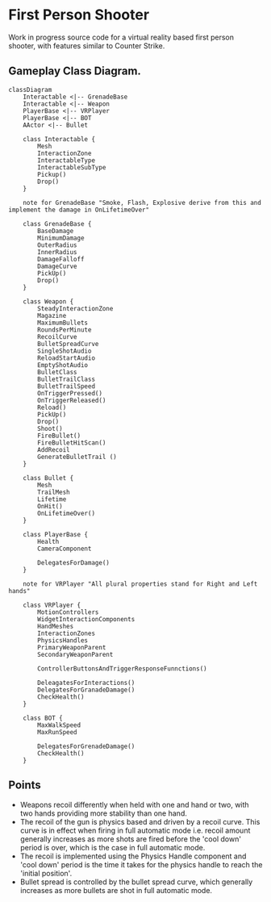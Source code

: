 # First Person Shooter

Work in progress source code for a virtual reality based first person shooter, with features similar to Counter Strike.


## Gameplay Class Diagram.

```mermaid
classDiagram
    Interactable <|-- GrenadeBase
    Interactable <|-- Weapon
    PlayerBase <|-- VRPlayer
    PlayerBase <|-- BOT
    AActor <|-- Bullet

    class Interactable {
        Mesh
        InteractionZone
        InteractableType
        InteractableSubType
        Pickup()
        Drop()
    }

    note for GrenadeBase "Smoke, Flash, Explosive derive from this and implement the damage in OnLifetimeOver"

    class GrenadeBase {
        BaseDamage
        MinimumDamage
        OuterRadius
        InnerRadius
        DamageFalloff
        DamageCurve
        PickUp()
        Drop()
    }

    class Weapon {
        SteadyInteractionZone
        Magazine
        MaximumBullets
        RoundsPerMinute
        RecoilCurve
        BulletSpreadCurve
        SingleShotAudio
        ReloadStartAudio
        EmptyShotAudio
        BulletClass
        BulletTrailClass
        BulletTrailSpeed
        OnTriggerPressed()
        OnTriggerReleased()
        Reload()
        PickUp()
        Drop()
        Shoot()
        FireBullet()
        FireBulletHitScan()
        AddRecoil
        GenerateBulletTrail ()
    }
    
    class Bullet {
        Mesh
        TrailMesh
        Lifetime
        OnHit()
        OnLifetimeOver()
    }

    class PlayerBase {
        Health
        CameraComponent

        DelegatesForDamage()
    }

    note for VRPlayer "All plural properties stand for Right and Left hands"

    class VRPlayer {
        MotionControllers
        WidgetInteractionComponents
        HandMeshes
        InteractionZones
        PhysicsHandles
        PrimaryWeaponParent
        SecondaryWeaponParent

        ControllerButtonsAndTriggerResponseFunnctions()

        DeleagatesForInteractions()
        DelegatesForGranadeDamage()
        CheckHealth()
    }

    class BOT {
        MaxWalkSpeed
        MaxRunSpeed

        DelegatesForGrenadeDamage()
        CheckHealth()
    }

```

## Points
* Weapons recoil differently when held with one and hand or two, with two hands providing more stability than one hand.
* The recoil of the gun is physics based and driven by a recoil curve. This curve is in effect when firing in full automatic mode i.e. recoil amount generally increases as more shots are fired before the 'cool down' period is over, which is the case in full automatic mode.
* The recoil is implemented using the Physics Handle component and 'cool down' period is the time it takes for the physics handle to reach the 'initial position'.
* Bullet spread is controlled by the bullet spread curve, which generally increases as more bullets are shot in full automatic mode.